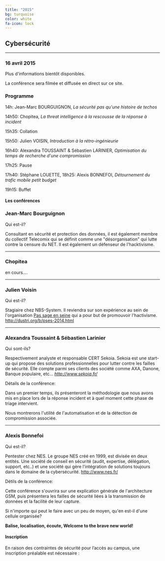 ```yaml
---
title: "2015"
bg: turquoise
color: white
fa-icon: lock
---
```


## Cybersécurité

-------------------------

### 16 avril 2015

Plus d'informations bientôt disponibles.

La conférence sera filmée et diffusée en direct sur ce site.

### Programme


14h: Jean-Marc BOURGUIGNON, *La sécurité pas qu'une histoire de techos*

14h50: Chopitea, *La threat intelligence à la rescousse de la réponse à incident*

15h35: Collation

15h50:  Julien VOISIN, *Introduction à la rétro-ingénieurie*

16h40:  Alexandra TOUSSAINT & Sébastien LARINIER, *Optimisation du temps de recherche d'une compromission*

17h25: Pause

17h40:  Stéphane LOUETTE, 
18h25: Alexis BONNEFOI, *Détournement du trafic mobile petit budget*

19h15: Buffet

#### Les conférences

<h3 class="titre_2015">Jean-Marc Bourguignon</h3>

Qui est-il?

Consultant en sécurité et protection des données, il est également membre du collectif Telecomix qui se définit comme une "désorganisation" qui lutte contre la censure du NET. Il est également un défenseur de l'hacktivisme.


-------------------------------------------

<h3>Chopitea</h3>

en cours....

-------------------------------------------

<h3>Julien Voisin</h3>

Qui est-il?

Stagiaire chez NBS-System. Il reviendra sur son expérience au sein de l'organisation <a href="http://www.passageenseine.org/">Pas sage en seine</a> qui a pour but de promouvoir l'hactivisme.
http://dustri.org/b/pses-2014.html

--------------------------------------------

<h3>Alexandra Toussaint & Sébastien Larinier</h3>

Qui sont-ils?

Respectivement analyste et responsable CERT Sekoia. Sekoia est une start-up qui propose des solutions professionnelles pour lutter contre les failles de sécurité. Elle compte parmi ses clients des société comme AXA, Danone, Banque populaire, etc... 
*http://www.sekoia.fr/*

Détails de la conférence:

Dans un premier temps, ils présenteront la méthodologie que nous avons mis en place lors de la réponse incident et à quel moment cette phase de triage intervient.

Nous montrerons l'utilité de l'automatisation et de la détection de compromission associée.

---------------------------------------------

<h3>Alexis Bonnefoi</h3>

Qui est-il?

Pentester chez NES. Le groupe NES créé en 1999, est divisée en deux entités. Une société de conseil en sécurité (audit, expertise, délégation, support, etc..) et une société qui gère l'intégration de solutions toujours dans le domaine de la cybersécurité.
http://www.nes.fr/

Détils de la conférence:

Cette conférence s'ouvrira sur une explication générale de l'architecture GSM, puis présentera les failles de sécurité liées à la transmission de données et la facilité de leur capture.

Si n'importe qui peut le faire avec un peu de moyen, qu'en est-il d'une cellule organisée?

**Balise, localisation, écoute, Welcome to the brave new world!**

#### Inscription

En raison des contraintes de sécurité pour l’accès au campus, une inscription préalable est nécessaire :

<center><a href="https://conference.minet.net/inscription/">
<span class="fa-stack subtlecircle" style="font-size:80px; background:rgba(255,255,255,0.1)">
  <i class="fa fa-circle fa-stack-2x text-white"></i>
  <i class="fa fa-user-plus fa-stack-1x text-turquoise"></i>
</span>
</a></center>

